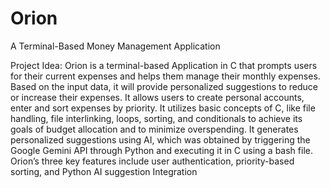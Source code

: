 # Orion
A Terminal-Based Money Management Application

Project Idea:
Orion is a terminal-based Application in C that prompts users for their current expenses and helps them manage their monthly expenses. Based on the input data, it will provide personalized suggestions to reduce or increase their expenses. It allows users to create personal accounts, enter and sort expenses by priority. It utilizes basic concepts of C, like file handling, file interlinking, loops, sorting, and conditionals to achieve its goals of budget allocation and to minimize overspending. It generates personalized suggestions using AI, which was obtained by triggering the Google Gemini API through Python and executing it in C using a bash file. Orion’s three key features include user authentication, priority-based sorting, and Python AI suggestion Integration

